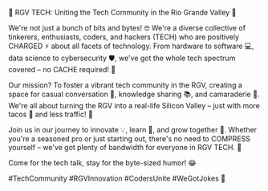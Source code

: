 🚀 RGV TECH: Uniting the Tech Community in the Rio Grande Valley 🌴

We're not just a bunch of bits and bytes! 🤓 We're a diverse collective of tinkerers, enthusiasts, coders, and hackers (TECH) who are positively CHARGED ⚡ about all facets of technology. From hardware to software 💻, data science to cybersecurity 🛡️, we've got the whole tech spectrum covered – no CACHE required! 💾

Our mission? To foster a vibrant tech community in the RGV, creating a space for casual conversation 💬, knowledge sharing 📚, and camaraderie 🤝. We're all about turning the RGV into a real-life Silicon Valley – just with more tacos 🌮 and less traffic! 🚗

Join us in our journey to innovate 💡, learn 🧠, and grow together 🌱. Whether you're a seasoned pro or just starting out, there's no need to COMPRESS yourself – we've got plenty of bandwidth for everyone in RGV TECH. 📶

Come for the tech talk, stay for the byte-sized humor! 😂

#TechCommunity #RGVInnovation #CodersUnite #WeGotJokes 🎉

